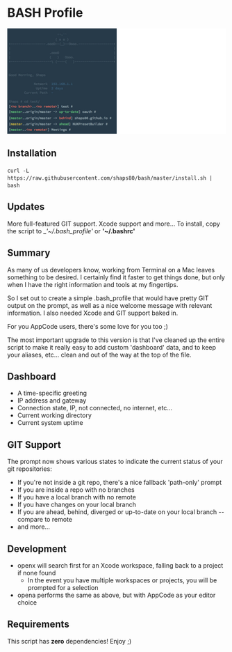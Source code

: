 BASH Profile
============

<img src="https://raw.githubusercontent.com/shaps80/bash/master/git-messages.jpg" name="Bash Login Script"/>

## Installation

`curl -L https://raw.githubusercontent.com/shaps80/bash/master/install.sh | bash `


## Updates

More full-featured GIT support. Xcode support and more...
To install, copy the script to __'~/._bash_profile'__ or __'~/.bashrc'__

## Summary

As many of us developers know, working from Terminal on a Mac leaves something to be desired. 
I certainly find it faster to get things done, but only when I have the right information and tools at my fingertips.

So I set out to create a simple .bash_profile that would have pretty GIT output on the prompt, as well as a nice welcome message with relevant information. I also needed Xcode and GIT support baked in. 

For you AppCode users, there's some love for you too ;)

The most important upgrade to this version is that I've cleaned up the entire script to make it really easy to add custom 'dashboard' data, and to keep your aliases, etc... clean and out of the way at the top of the file.

## Dashboard

* A time-specific greeting
* IP address and gateway
* Connection state, IP, not connected, no internet, etc...
* Current working directory
* Current system uptime

## GIT Support

The prompt now shows various states to indicate the current status of your git repositories:

* If you're not inside a git repo, there's a nice fallback 'path-only' prompt
* If you are inside a repo with no branches
* If you have a local branch with no remote
* If you have changes on your local branch
* If you are ahead, behind, diverged or up-to-date on your local branch -- compare to remote
* and more... 

## Development

* openx will search first for an Xcode workspace, falling back to a project if none found
  - In the event you have multiple workspaces or projects, you will be prompted for a selection
* opena performs the same as above, but with AppCode as your editor choice

Requirements
------------

This script has **zero** dependencies! Enjoy ;)
